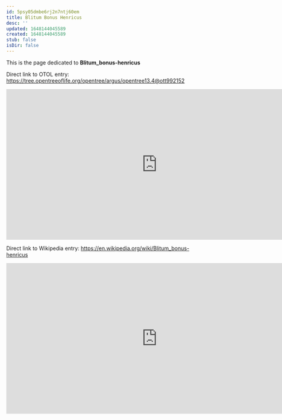 ```yaml
---
id: 5psy05dmbe6rj2n7ntj60em
title: Blitum Bonus Henricus
desc: ''
updated: 1648144045589
created: 1648144045589
stub: false
isDir: false
---
```

This is the page dedicated to **Blitum_bonus-henricus**


Direct link to OTOL entry: https://tree.opentreeoflife.org/opentree/argus/opentree13.4@ott992152



<html>
    <body>
    <iframe src="https://tree.opentreeoflife.org/opentree/argus/opentree13.4@ott992152"
    width="800" height="400" frameborder="0" allowfullscreen> </iframe>
    </body>
</html>
    


Direct link to Wikipedia entry: https://en.wikipedia.org/wiki/Blitum_bonus-henricus



<html>
    <body>
    <iframe src="https://en.wikipedia.org/wiki/Blitum_bonus-henricus"
    width="800" height="400" frameborder="0" allowfullscreen> </iframe>
    </body>
</html>
    
